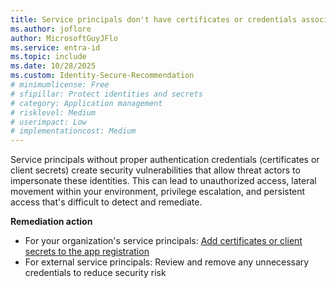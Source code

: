 ```yaml
---
title: Service principals don't have certificates or credentials associated with them 
ms.author: joflore
author: MicrosoftGuyJFlo
ms.service: entra-id
ms.topic: include
ms.date: 10/28/2025
ms.custom: Identity-Secure-Recommendation
# minimumlicense: Free
# sfipillar: Protect identities and secrets
# category: Application management
# risklevel: Medium
# userimpact: Low
# implementationcost: Medium
---
```

Service principals without proper authentication credentials (certificates or client secrets) create security vulnerabilities that allow threat actors to impersonate these identities. This can lead to unauthorized access, lateral movement within your environment, privilege escalation, and persistent access that's difficult to detect and remediate. 

**Remediation action**

- For your organization's service principals: [Add certificates or client secrets to the app registration](/entra/identity-platform/how-to-add-credentials)
- For external service principals: Review and remove any unnecessary credentials to reduce security risk
